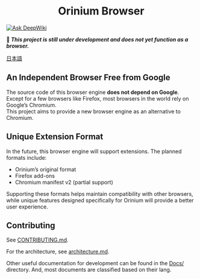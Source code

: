 <h1 align="center">Orinium Browser</h1>

[![Ask DeepWiki](https://deepwiki.com/badge.svg)](https://deepwiki.com/Orinas-github/Orinium-browser)

**🚧 _This project is still under development and does not yet function as a browser._**

[日本語](./README.md)

## An Independent Browser Free from Google
The source code of this browser engine **does not depend on Google**.  
Except for a few browsers like Firefox, most browsers in the world rely on Google’s Chromium.  
This project aims to provide a new browser engine as an alternative to Chromium.

## Unique Extension Format
In the future, this browser engine will support extensions. The planned formats include:
* Orinium’s original format  
* Firefox add-ons  
* Chromium manifest v2 (partial support)

Supporting these formats helps maintain compatibility with other browsers, while unique features designed specifically for Orinium will provide a better user experience.

## Contributing
See [CONTRIBUTING.md](./CONTRIBUTING.md).

For the architecture, see [architecture.md](./docs/architecture.md).

Other useful documentation for development can be found in the [Docs/](./docs/) directory.
And, most documents are classified based on their lang.
